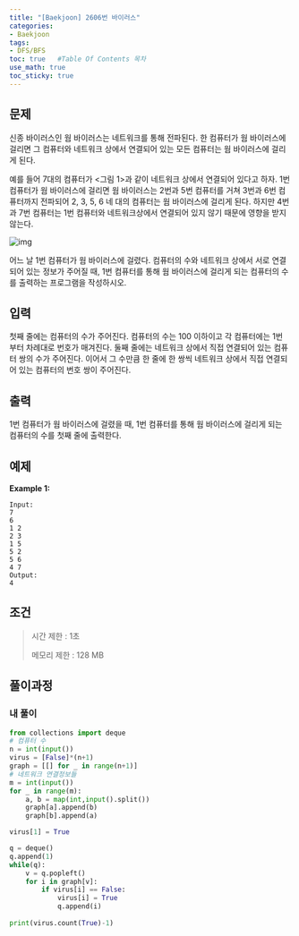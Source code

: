 ```yaml
---
title: "[Baekjoon] 2606번 바이러스"
categories: 
- Baekjoon
tags:
- DFS/BFS
toc: true   #Table Of Contents 목차 
use_math: true
toc_sticky: true
---
```


## 문제

신종 바이러스인 웜 바이러스는 네트워크를 통해 전파된다. 한 컴퓨터가 웜 바이러스에 걸리면 그 컴퓨터와 네트워크 상에서 연결되어 있는 모든 컴퓨터는 웜 바이러스에 걸리게 된다.

예를 들어 7대의 컴퓨터가 <그림 1>과 같이 네트워크 상에서 연결되어 있다고 하자. 1번 컴퓨터가 웜 바이러스에 걸리면 웜 바이러스는 2번과 5번 컴퓨터를 거쳐 3번과 6번 컴퓨터까지 전파되어 2, 3, 5, 6 네 대의 컴퓨터는 웜 바이러스에 걸리게 된다. 하지만 4번과 7번 컴퓨터는 1번 컴퓨터와 네트워크상에서 연결되어 있지 않기 때문에 영향을 받지 않는다.

![img](https://www.acmicpc.net/upload/images/zmMEZZ8ioN6rhCdHmcIT4a7.png)

어느 날 1번 컴퓨터가 웜 바이러스에 걸렸다. 컴퓨터의 수와 네트워크 상에서 서로 연결되어 있는 정보가 주어질 때, 1번 컴퓨터를 통해 웜 바이러스에 걸리게 되는 컴퓨터의 수를 출력하는 프로그램을 작성하시오.

## 입력

첫째 줄에는 컴퓨터의 수가 주어진다. 컴퓨터의 수는 100 이하이고 각 컴퓨터에는 1번 부터 차례대로 번호가 매겨진다. 둘째 줄에는 네트워크 상에서 직접 연결되어 있는 컴퓨터 쌍의 수가 주어진다. 이어서 그 수만큼 한 줄에 한 쌍씩 네트워크 상에서 직접 연결되어 있는 컴퓨터의 번호 쌍이 주어진다.

## 출력

1번 컴퓨터가 웜 바이러스에 걸렸을 때, 1번 컴퓨터를 통해 웜 바이러스에 걸리게 되는 컴퓨터의 수를 첫째 줄에 출력한다.

## 예제

**Example 1:**

```
Input: 
7
6
1 2
2 3
1 5
5 2
5 6
4 7
Output: 
4
```

## 조건

> 시간 제한 : 1초
>
> 메모리 제한 : 128 MB

## 풀이과정

### 내 풀이

```python
from collections import deque
# 컴퓨터 수
n = int(input())
virus = [False]*(n+1)
graph = [[] for _ in range(n+1)]
# 네트워크 연결정보들
m = int(input())
for _ in range(m):
    a, b = map(int,input().split())
    graph[a].append(b)
    graph[b].append(a)

virus[1] = True

q = deque()
q.append(1)
while(q):
    v = q.popleft()
    for i in graph[v]:
        if virus[i] == False:
            virus[i] = True
            q.append(i)
 
print(virus.count(True)-1)
```

